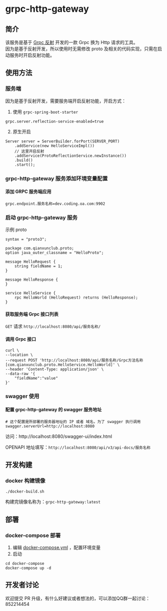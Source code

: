 # grpc-http-gateway
## 简介
该服务是基于 [Grpc 反射](https://github.com/grpc/grpc/blob/master/doc/server-reflection.md) 开发的一款 Grpc 换为 Http 请求的工具。  
因为是基于反射开发，所以使用时无需修改 proto 及相关的代码实现，只需在启动服务时开启反射功能。

## 使用方法

### 服务端
因为是基于反射开发，需要服务端开启反射功能，开启方式：
1. 使用 `grpc-spring-boot-starter`
```
grpc.server.reflection-service-enabled=true
```
2. 原生开启
```
Server server = ServerBuilder.forPort(SERVER_PORT)
    .addService(new HelloServiceImpl())
    // 这里开启反射
    .addService(ProtoReflectionService.newInstance())
    .build()
    .start();
```

### grpc-http-gateway 服务添加环境变量配置

#### 添加 GRPC 服务端应用
```
grpc.endpoint.服务名称=dev.coding.oa.com:9902
```

### 启动 grpc-http-gateway 服务

示例 proto
```
syntax = "proto3";

package com.qianxunclub.proto;
option java_outer_classname = "HelloProto";

message HelloRequest {
    string fieldName = 1;
}

message HelloResponse {
}

service HelloService {
    rpc HelloWorld (HelloRequest) returns (HelloResponse);
}
```


#### 获取服务端 Grpc 接口列表
`GET` 请求 `http://localhost:8080/api/服务名称/`

#### 调用 Grpc 接口
```
curl \
--location \
--request POST 'http://localhost:8080/api/服务名称/Grpc方法名称[com.qianxunclub.proto.HelloService.HelloWorld]' \
--header 'Content-Type: application/json' \
--data-raw '{
    "fieldName":"value"
}'
```

### swagger 使用

#### 配置 grpc-http-gateway 的 swagger 服务地址
```
# 这个配置是所部署的服务器地址的 IP 或者 域名，为了 swagger 执行调用
swagger.serverUrl=http://localhost:8080
```

访问：http://localhost:8080/swagger-ui/index.html  

OPENAPI 地址填写：`http://localhost:8080/api/v3/api-docs/服务名称`


## 开发构建
### docker 构建镜像

```
./docker-build.sh
```
构建完镜像名称为：`grpc-http-gateway:latest`


## 部署
### docker-compose 部署

1. 编辑 [docker-compose.yml](docker-compose/docker-compose.yml) ，配置环境变量
2. 启动
```
cd docker-compose
docker-compose up -d
```

## 开发者讨论

欢迎提交 PR 升级，有什么好建议或者想法的，可以添加QQ群一起讨论：852214454